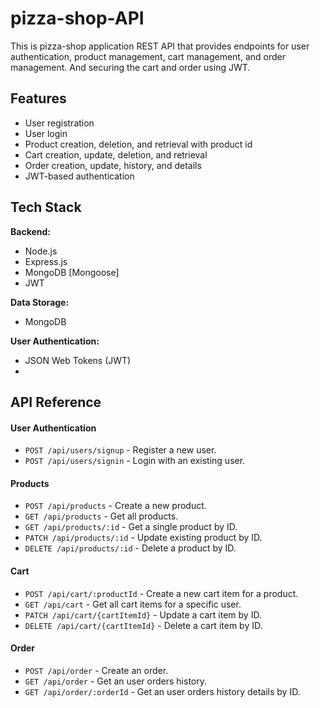 # pizza-shop-API
This is pizza-shop application REST API that provides endpoints for user authentication, product management, cart management, and order management. And securing the cart and order using JWT.

## Features

- User registration
- User login
- Product creation, deletion, and retrieval with product id
- Cart creation, update, deletion, and retrieval
- Order creation, update, history, and details
- JWT-based authentication

## Tech Stack
**Backend:**
- Node.js
- Express.js
- MongoDB [Mongoose]
- JWT

**Data Storage:** 
- MongoDB

**User Authentication:**
- JSON Web Tokens (JWT)
- 
## API Reference

#### User Authentication
- `POST /api/users/signup` - Register a new user.
- `POST /api/users/signin` -    Login with an existing user.

#### Products
- `POST /api/products` -    Create a new product.
- `GET /api/products` -    Get all products.
- `GET /api/products/:id` -   Get a single product by ID.
- `PATCH /api/products/:id` -    Update existing product by ID.
- `DELETE /api/products/:id` -   Delete a product by ID.

#### Cart
- `POST /api/cart/:productId` -    Create a new cart item for a product.
- `GET /api/cart` -    Get all cart items for a specific user.
- `PATCH /api/cart/{cartItemId}` -   Update a cart item by ID.
- `DELETE /api/cart/{cartItemId}` -   Delete a cart item by ID.

#### Order
- `POST /api/order` -    Create an order.
- `GET /api/order` -   Get an user orders history.
- `GET /api/order/:orderId` -   Get an user orders history details by ID.


